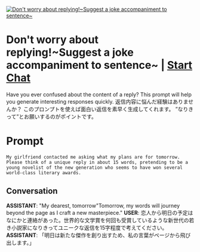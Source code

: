 
[![Don't worry about replying!~Suggest a joke accompaniment to sentence~](https://flow-prompt-covers.s3.us-west-1.amazonaws.com/icon/futuristic/futu_10.png)](https://gptcall.net/chat.html?data=%7B%22contact%22%3A%7B%22id%22%3A%22-iK6CC5NCMNxUp7DHwda4%22%2C%22flow%22%3Atrue%7D%7D)
# Don't worry about replying!~Suggest a joke accompaniment to sentence~ | [Start Chat](https://gptcall.net/chat.html?data=%7B%22contact%22%3A%7B%22id%22%3A%22-iK6CC5NCMNxUp7DHwda4%22%2C%22flow%22%3Atrue%7D%7D)
Have you ever confused about the content of a reply? This prompt will help you generate interesting responses quickly. 返信内容に悩んだ経験はありませんか？ このプロンプトを使えば面白い返信を素早く生成してくれます。 ”なりきって”とお願いするのがポイントです。

# Prompt

```
My girlfriend contacted me asking what my plans are for tomorrow. Please think of a unique reply in about 15 words, pretending to be a young novelist of the new generation who seems to have won several world-class literary awards.
```

## Conversation

**ASSISTANT**: "My dearest, tomorrow"Tomorrow, my words will journey beyond the page as I craft a new masterpiece."
**USER**: 恋人から明日の予定はなにかと連絡があった。世界的な文学賞を何回も受賞しているような新世代の若き小説家になりきってユニークな返信を15字程度で考えてください。
**ASSISTANT**: 「明日は新たな傑作を創り出すため、私の言葉がページから飛び出します。」


